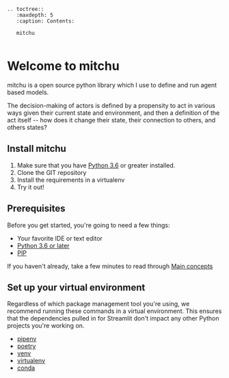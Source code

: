 ```eval_rst
.. toctree::
   :maxdepth: 5
   :caption: Contents:

   mitchu


```
# Welcome to mitchu

mitchu is a open source python library which I use to define and run agent based models.

The decision-making of actors is defined by a propensity to act in various ways given their current state and environment, and then a definition of the act itself -- how does it change their state, their connection to others, and others states?

## Install mitchu

1. Make sure that you have [Python 3.6](https://www.python.org/downloads/) or greater installed.
2. Clone the GIT repository
3. Install the requirements in a virtualenv
4. Try it out!


## Prerequisites

Before you get started, you're going to need a few things:

- Your favorite IDE or text editor
- [Python 3.6 or later](https://www.python.org/downloads/)
- [PIP](https://pip.pypa.io/en/stable/installing/)


If you haven't already, take a few minutes to read through [Main
concepts](main_concepts.md)


## Set up your virtual environment

Regardless of which package management tool you're using, we recommend running
these commands in a virtual environment. This ensures that the dependencies
pulled in for Streamlit don't impact any other Python projects
you're working on.

- [pipenv](https://pipenv.pypa.io/en/latest/)
- [poetry](https://python-poetry.org/)
- [venv](https://docs.python.org/3/library/venv.html)
- [virtualenv](https://virtualenv.pypa.io/en/latest/)
- [conda](https://www.anaconda.com/distribution/)
